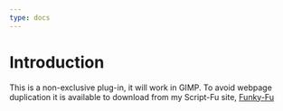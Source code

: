 ```yaml
---
type: docs
---
```


# Introduction

This is a non-exclusive plug-in, it will work in GIMP. To avoid webpage duplication it is available to download from my
Script-Fu site, [Funky-Fu](https://script-fu.github.io/funky/hub/plug-ins/folder/almost-autosave/)
